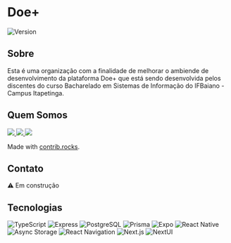 # Doe+ 
![Version](https://img.shields.io/badge/Version-1.0.0-green?style=for-the-badge)


## Sobre
Esta é uma organização com a finalidade de melhorar o ambiende de desenvolvimento da plataforma Doe+ que está sendo desenvolvida pelos discentes do curso Bacharelado em Sistemas de Informação do IFBaiano - Campus Itapetinga.

## Quem Somos
<a href="https://github.com/doemais-ifbaiano/backend/graphs/contributors">
  <img src="https://contrib.rocks/image?repo=doemais-ifbaiano/backend" />
</a>

<a href="https://github.com/doemais-ifbaiano/web/graphs/contributors">
  <img src="https://contrib.rocks/image?repo=doemais-ifbaiano/web" />
</a>

<a href="https://github.com/doemais-ifbaiano/mobile/graphs/contributors">
  <img src="https://contrib.rocks/image?repo=doemais-ifbaiano/mobile" />
</a>

Made with [contrib.rocks](https://contrib.rocks).

## Contato

⚠️ Em construção

## Tecnologias

![TypeScript](https://img.shields.io/badge/TypeScript-3178C6?style=flat&logo=typescript&logoColor=white)
![Express](https://img.shields.io/badge/Express.js-000000?style=flat&logo=express&logoColor=white)
![PostgreSQL](https://img.shields.io/badge/PostgreSQL-316192?style=flat&logo=postgresql&logoColor=white)
![Prisma](https://img.shields.io/badge/Prisma-2D3748?style=flat&logo=prisma&logoColor=white)
![Expo](https://img.shields.io/badge/Expo-000020?style=flat&logo=expo&logoColor=white)
![React Native](https://img.shields.io/badge/React_Native-20232A?style=flat&logo=react&logoColor=61DAFB)
![Async Storage](https://img.shields.io/badge/Async_Storage-000000?style=flat&logo=react&logoColor=white)
![React Navigation](https://img.shields.io/badge/React_Navigation-20232A?style=flat&logo=react&logoColor=white)
![Next.js](https://img.shields.io/badge/Next.js-000000?style=flat&logo=next.js&logoColor=white)
![NextUI](https://img.shields.io/badge/NextUI-000000?style=flat&logo=data:image/png;base64,iVBORw0KGgoAAAANSUhEUgAAAAoAAAAKCAYAAACNMs+9AAAAJUlEQVR42mNgQANGMGrA6MmgAzXyBASWocLiJWCRGCUJRBcA0Q4CdyaAdAAAAAElFTkSuQmCC&logoColor=white)
